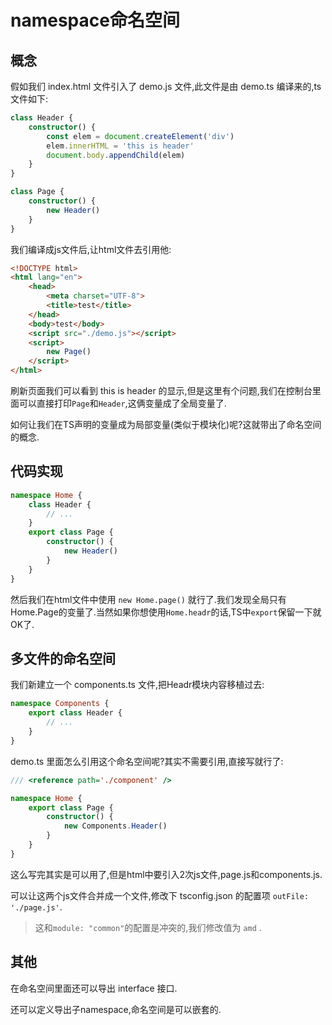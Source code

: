# namespace命名空间

## 概念

假如我们 index.html 文件引入了 demo.js 文件,此文件是由 demo.ts 编译来的,ts文件如下:
```ts
class Header {
    constructor() {
        const elem = document.createElement('div')
        elem.innerHTML = 'this is header'
        document.body.appendChild(elem)
    }
}

class Page {
    constructor() {
        new Header()
    }
}
```
我们编译成js文件后,让html文件去引用他:
```html
<!DOCTYPE html>
<html lang="en">
    <head>
        <meta charset="UTF-8"> 
        <title>test</title>
    </head>
    <body>test</body>
    <script src="./demo.js"></script>
    <script>
        new Page()
    </script>
</html>
```
刷新页面我们可以看到 this is header 的显示,但是这里有个问题,我们在控制台里面可以直接打印`Page`和`Header`,这俩变量成了全局变量了.

如何让我们在TS声明的变量成为局部变量(类似于模块化)呢?这就带出了命名空间的概念.

## 代码实现
```ts
namespace Home {
    class Header {
        // ...
    }
    export class Page {
        constructor() {
            new Header()
        }
    }
}
```
然后我们在html文件中使用 `new Home.page()` 就行了.我们发现全局只有Home.Page的变量了.当然如果你想使用`Home.headr`的话,TS中`export`保留一下就OK了.

## 多文件的命名空间

我们新建立一个 components.ts 文件,把Headr模块内容移植过去:
```ts
namespace Components {
    export class Header {
        // ...
    }
}
```
demo.ts 里面怎么引用这个命名空间呢?其实不需要引用,直接写就行了:
```ts
/// <reference path='./component' />

namespace Home {
    export class Page {
        constructor() {
            new Components.Header()
        }
    }
}
```
这么写完其实是可以用了,但是html中要引入2次js文件,page.js和components.js.

可以让这两个js文件合并成一个文件,修改下 tsconfig.json 的配置项 `outFile: './page.js'`.

>这和`module: "common"`的配置是冲突的,我们修改值为 `amd` .

## 其他

在命名空间里面还可以导出 interface 接口.

还可以定义导出子namespace,命名空间是可以嵌套的.